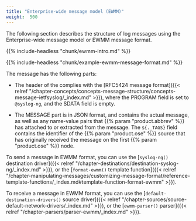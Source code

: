 ```yaml
---
title: "Enterprise-wide message model (EWMM)"
weight:  500
---
```

<!-- DISCLAIMER: This file is based on the syslog-ng Open Source Edition documentation https://github.com/balabit/syslog-ng-ose-guides/commit/2f4a52ee61d1ea9ad27cb4f3168b95408fddfdf2 and is used under the terms of The syslog-ng Open Source Edition Documentation License. The file has been modified by Axoflow. -->

The following section describes the structure of log messages using the Enterprise-wide message model or EWMM message format.

{{% include-headless "chunk/ewmm-intro.md" %}}

{{% include-headless "chunk/example-ewmm-message-format.md" %}}

The message has the following parts:

  - The header of the complies with the [RFC5424 message format]({{< relref "/chapter-concepts/concepts-message-structure/concepts-message-ietfsyslog/_index.md" >}}), where the PROGRAM field is set to `@syslog-ng`, and the SDATA field is empty.

  - The MESSAGE part is in JSON format, and contains the actual message, as well as any name-value pairs that {{% param "product.abbrev" %}} has attached to or extracted from the message. The `${._TAGS}` field contains the identifier of the {{% param "product.ose" %}} source that has originally received the message on the first {{% param "product.ose" %}} node.

To send a message in EWMM format, you can use the [`syslog-ng()` destination driver]({{< relref "/chapter-destinations/destination-syslog-ng/_index.md" >}}), or the [`format-ewmm()` template function]({{< relref "/chapter-manipulating-messages/customizing-message-format/reference-template-functions/_index.md#template-function-format-ewmm" >}}).

To receive a message in EWMM format, you can use the [`default-destination-drivers()` source driver]({{< relref "/chapter-sources/source-default-network-drivers/_index.md" >}}), or the [`ewmm-parser()` parser]({{< relref "/chapter-parsers/parser-ewmm/_index.md" >}}).
